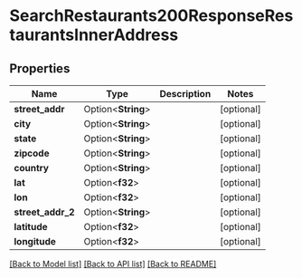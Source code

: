 # SearchRestaurants200ResponseRestaurantsInnerAddress

## Properties

Name | Type | Description | Notes
------------ | ------------- | ------------- | -------------
**street_addr** | Option<**String**> |  | [optional]
**city** | Option<**String**> |  | [optional]
**state** | Option<**String**> |  | [optional]
**zipcode** | Option<**String**> |  | [optional]
**country** | Option<**String**> |  | [optional]
**lat** | Option<**f32**> |  | [optional]
**lon** | Option<**f32**> |  | [optional]
**street_addr_2** | Option<**String**> |  | [optional]
**latitude** | Option<**f32**> |  | [optional]
**longitude** | Option<**f32**> |  | [optional]

[[Back to Model list]](../README.md#documentation-for-models) [[Back to API list]](../README.md#documentation-for-api-endpoints) [[Back to README]](../README.md)


